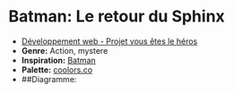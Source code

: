 # Batman: Le retour du Sphinx

* [Développement web - Projet vous êtes le héros](https://smnarnold.com/projets/vous-etes-le-heros)
* **Genre:** Action, mystere
* **Inspiration:** [Batman](https://www.dc.com/characters/batman)
* **Palette:** [coolors.co](https://coolors.co/679bf1-8ab9f1-ffc40a-f8de7e-2f2e2c-050505)
* ##Diagramme:
